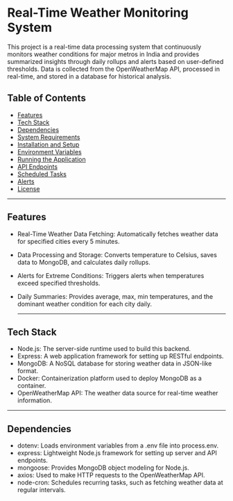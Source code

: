 # Real-Time Weather Monitoring System

This project is a real-time data processing system that continuously monitors weather conditions for major metros in India and provides summarized insights through daily rollups and alerts based on user-defined thresholds. Data is collected from the OpenWeatherMap API, processed in real-time, and stored in a database for historical analysis.

## Table of Contents

- [Features](#features)
- [Tech Stack](#tech-stack)
- [Dependencies](#dependencies)
- [System Requirements](#system-requirements)
- [Installation and Setup](#installation-and-setup)
- [Environment Variables](#environmental-variables)
- [Running the Application](#Running-the-application)
- [API Endpoints](#API-endpoints)
- [Scheduled Tasks](#schedules_tasks)
- [Alerts](#alerts)
- [License](#License)

---

## Features

- Real-Time Weather Data Fetching: Automatically fetches weather data for specified cities every 5 minutes.
- Data Processing and Storage: Converts temperature to Celsius, saves data to MongoDB, and calculates daily rollups.
- Alerts for Extreme Conditions: Triggers alerts when temperatures exceed specified thresholds.
- Daily Summaries: Provides average, max, min temperatures, and the dominant weather condition for each city daily.

  ---

## Tech Stack

- Node.js: The server-side runtime used to build this backend.
- Express: A web application framework for setting up RESTful endpoints.
- MongoDB: A NoSQL database for storing weather data in JSON-like format.
- Docker: Containerization platform used to deploy MongoDB as a container.
- OpenWeatherMap API: The weather data source for real-time weather information.

---

## Dependencies
- dotenv: Loads environment variables from a .env file into process.env.
- express: Lightweight Node.js framework for setting up server and API endpoints.
- mongoose: Provides MongoDB object modeling for Node.js.
- axios: Used to make HTTP requests to the OpenWeatherMap API.
- node-cron: Schedules recurring tasks, such as fetching weather data at regular intervals.

